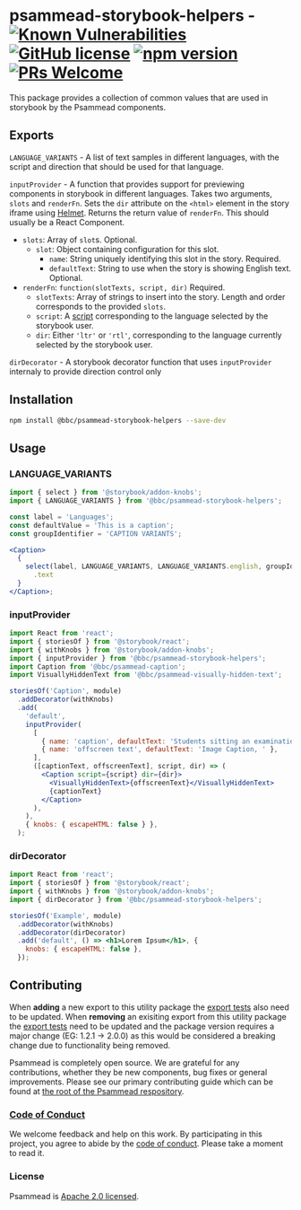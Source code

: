 # psammead-storybook-helpers - [![Known Vulnerabilities](https://snyk.io/test/github/bbc/psammead/badge.svg?targetFile=packages%2Futilities%2Fpsammead-storybook-helpers%2Fpackage.json)](https://snyk.io/test/github/bbc/psammead?targetFile=packages%2Futilities%2Fpsammead-storybook-helpers%2Fpackage.json) [![GitHub license](https://img.shields.io/badge/license-Apache%202.0-blue.svg)](https://github.com/bbc/psammead/blob/latest/LICENSE) [![npm version](https://img.shields.io/npm/v/@bbc/psammead-storybook-helpers.svg)](https://www.npmjs.com/package/@bbc/psammead-storybook-helpers) [![PRs Welcome](https://img.shields.io/badge/PRs-welcome-brightgreen.svg)](https://github.com/bbc/psammead/blob/latest/CONTRIBUTING.md)

This package provides a collection of common values that are used in storybook by the Psammead components.

## Exports

`LANGUAGE_VARIANTS` - A list of text samples in different languages, with the script and direction that should be used for that language.

`inputProvider` - A function that provides support for previewing components in storybook in different languages. Takes two arguments, `slots` and `renderFn`. Sets the `dir` attribute on the `<html>` element in the story iframe using [Helmet](https://www.npmjs.com/package/react-helmet). Returns the return value of `renderFn`. This should usually be a React Component.

- `slots`: Array of `slot`s. Optional.
  - `slot`: Object containing configuration for this slot.
    - `name`: String uniquely identifying this slot in the story. Required.
    - `defaultText`: String to use when the story is showing English text. Optional.
- `renderFn`: `function(slotTexts, script, dir)` Required.
  - `slotTexts`: Array of strings to insert into the story. Length and order corresponds to the provided `slots`.
  - `script`: A [script](https://github.com/bbc/psammead/tree/latest/packages/utilities/gel-foundations#script-support) corresponding to the language selected by the storybook user.
  - `dir`: Either `'ltr'` or `'rtl'`, corresponding to the language currently selected by the storybook user.

`dirDecorator` - A storybook decorator function that uses `inputProvider` internaly to provide direction control only

## Installation

```sh
npm install @bbc/psammead-storybook-helpers --save-dev
```

## Usage

### LANGUAGE_VARIANTS

```jsx
import { select } from '@storybook/addon-knobs';
import { LANGUAGE_VARIANTS } from '@bbc/psammead-storybook-helpers';

const label = 'Languages';
const defaultValue = 'This is a caption';
const groupIdentifier = 'CAPTION VARIANTS';

<Caption>
  {
    select(label, LANGUAGE_VARIANTS, LANGUAGE_VARIANTS.english, groupIdentifier)
      .text
  }
</Caption>;
```

### inputProvider

```jsx
import React from 'react';
import { storiesOf } from '@storybook/react';
import { withKnobs } from '@storybook/addon-knobs';
import { inputProvider } from '@bbc/psammead-storybook-helpers';
import Caption from '@bbc/psammead-caption';
import VisuallyHiddenText from '@bbc/psammead-visually-hidden-text';

storiesOf('Caption', module)
  .addDecorator(withKnobs)
  .add(
    'default',
    inputProvider(
      [
        { name: 'caption', defaultText: 'Students sitting an examination' },
        { name: 'offscreen text', defaultText: 'Image Caption, ' },
      ],
      ([captionText, offscreenText], script, dir) => (
        <Caption script={script} dir={dir}>
          <VisuallyHiddenText>{offscreenText}</VisuallyHiddenText>
          {captionText}
        </Caption>
      ),
    ),
    { knobs: { escapeHTML: false } },
  );
```

### dirDecorator

```jsx
import React from 'react';
import { storiesOf } from '@storybook/react';
import { withKnobs } from '@storybook/addon-knobs';
import { dirDecorator } from '@bbc/psammead-storybook-helpers';

storiesOf('Example', module)
  .addDecorator(withKnobs)
  .addDecorator(dirDecorator)
  .add('default', () => <h1>Lorem Ipsum</h1>, {
    knobs: { escapeHTML: false },
  });
```

## Contributing

When **adding** a new export to this utility package the [export tests](https://github.com/bbc/psammead/blob/dab14a2732cfa620e083b7da66a148b4189474a7/packages/utilities/psammead-storybook-helpers/index.test.jsx#L13-L15) also need to be updated. When **removing** an exisiting export from this utility package the [export tests](https://github.com/bbc/psammead/blob/dab14a2732cfa620e083b7da66a148b4189474a7/packages/utilities/psammead-storybook-helpers/index.test.jsx#L13-L15) need to be updated and the package version requires a major change (EG: 1.2.1 -> 2.0.0) as this would be considered a breaking change due to functionality being removed.

Psammead is completely open source. We are grateful for any contributions, whether they be new components, bug fixes or general improvements. Please see our primary contributing guide which can be found at [the root of the Psammead respository](https://github.com/bbc/psammead/blob/latest/CONTRIBUTING.md).

### [Code of Conduct](https://github.com/bbc/psammead/blob/latest/CODE_OF_CONDUCT.md)

We welcome feedback and help on this work. By participating in this project, you agree to abide by the [code of conduct](https://github.com/bbc/psammead/blob/latest/CODE_OF_CONDUCT.md). Please take a moment to read it.

### License

Psammead is [Apache 2.0 licensed](https://github.com/bbc/psammead/blob/latest/LICENSE).
